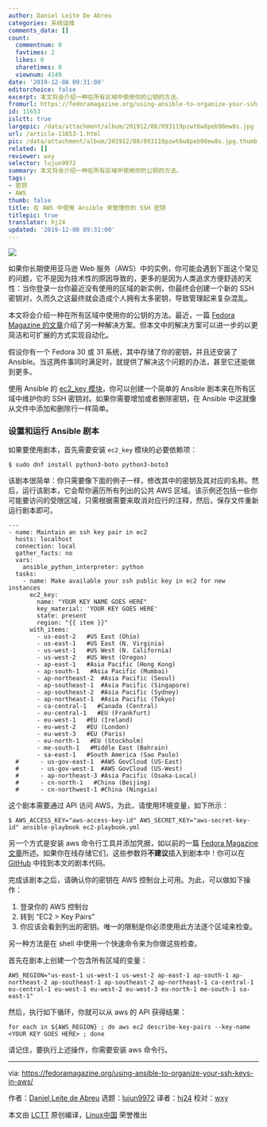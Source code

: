 ```yaml
---
author: Daniel Leite De Abreu
categories: 系统运维
comments_data: []
count:
  commentnum: 0
  favtimes: 2
  likes: 0
  sharetimes: 0
  viewnum: 4149
date: '2019-12-08 09:31:00'
editorchoice: false
excerpt: 本文将会介绍一种在所有区域中使用你的公钥的方法。
fromurl: https://fedoramagazine.org/using-ansible-to-organize-your-ssh-keys-in-aws/
id: 11653
islctt: true
largepic: /data/attachment/album/201912/08/093119pzwt6w8peb98ew8s.jpg
url: /article-11653-1.html
pic: /data/attachment/album/201912/08/093119pzwt6w8peb98ew8s.jpg.thumb.jpg
related: []
reviewer: wxy
selector: lujun9972
summary: 本文将会介绍一种在所有区域中使用你的公钥的方法。
tags:
- 密钥
- AWS
thumb: false
title: 在 AWS 中使用 Ansible 来管理你的 SSH 密钥
titlepic: true
translator: hj24
updated: '2019-12-08 09:31:00'
---
```


![](/data/attachment/album/201912/08/093119pzwt6w8peb98ew8s.jpg)


如果你长期使用亚马逊 Web 服务（AWS）中的实例，你可能会遇到下面这个常见的问题，它不是因为技术性的原因导致的，更多的是因为人类追求方便舒适的天性：当你登录一台你最近没有使用的区域的新实例，你最终会创建一个新的 SSH 密钥对，久而久之这最终就会造成个人拥有太多密钥，导致管理起来复杂混乱。


本文将会介绍一种在所有区域中使用你的公钥的方法。最近，一篇 [Fedora Magazine 的文章](https://fedoramagazine.org/ssh-key-aws-regions/)介绍了另一种解决方案。但本文中的解决方案可以进一步的以更简洁和可扩展的方式实现自动化。


假设你有一个 Fedora 30 或 31 系统，其中存储了你的密钥，并且还安装了 Ansible。当这两件事同时满足时，就提供了解决这个问题的办法，甚至它还能做到更多。


使用 Ansible 的 [ec2\_key 模块](https://docs.ansible.com/ansible/latest/modules/ec2_key_module.html)，你可以创建一个简单的 Ansible 剧本来在所有区域中维护你的 SSH 密钥对。如果你需要增加或者删除密钥，在 Ansible 中这就像从文件中添加和删除行一样简单。


### 设置和运行 Ansible 剧本


如果要使用剧本，首先需要安装 `ec2_key` 模块的必要依赖项：



```
$ sudo dnf install python3-boto python3-boto3
```

该剧本很简单：你只需要像下面的例子一样，修改其中的密钥及其对应的名称。然后，运行该剧本，它会帮你遍历所有列出的公共 AWS 区域。该示例还包括一些你可能要访问的受限区域，只需根据需要来取消对应行的注释，然后，保存文件重新运行剧本即可。



```
---
- name: Maintain an ssh key pair in ec2
  hosts: localhost
  connection: local
  gather_facts: no
  vars:
    ansible_python_interpreter: python
  tasks:
    - name: Make available your ssh public key in ec2 for new instances
      ec2_key:
        name: "YOUR KEY NAME GOES HERE"
        key_material: 'YOUR KEY GOES HERE'
        state: present
        region: "{{ item }}"
      with_items:
        - us-east-2   #US East (Ohio)
        - us-east-1   #US East (N. Virginia)
        - us-west-1   #US West (N. California)
        - us-west-2   #US West (Oregon)
        - ap-east-1   #Asia Pacific (Hong Kong)
        - ap-south-1   #Asia Pacific (Mumbai)
        - ap-northeast-2  #Asia Pacific (Seoul)
        - ap-southeast-1  #Asia Pacific (Singapore)
        - ap-southeast-2  #Asia Pacific (Sydney)
        - ap-northeast-1  #Asia Pacific (Tokyo)
        - ca-central-1   #Canada (Central)
        - eu-central-1   #EU (Frankfurt)
        - eu-west-1   #EU (Ireland)
        - eu-west-2   #EU (London)
        - eu-west-3   #EU (Paris)
        - eu-north-1   #EU (Stockholm)
        - me-south-1   #Middle East (Bahrain)
        - sa-east-1   #South America (Sao Paulo)
  #      - us-gov-east-1  #AWS GovCloud (US-East)
  #      - us-gov-west-1  #AWS GovCloud (US-West)
  #      - ap-northeast-3 #Asia Pacific (Osaka-Local)
  #      - cn-north-1   #China (Beijing)
  #      - cn-northwest-1 #China (Ningxia)
```

这个剧本需要通过 API 访问 AWS，为此，请使用环境变量，如下所示：



```
$ AWS_ACCESS_KEY="aws-access-key-id" AWS_SECRET_KEY="aws-secret-key-id" ansible-playbook ec2-playbook.yml
```

另一个方式是安装 aws 命令行工具并添加凭据，如以前的一篇 [Fedora Magazine 文章](https://fedoramagazine.org/aws-tools-fedora/)所述。如果你在线存储它们，这些参数将**不建议**插入到剧本中！你可以在 [GitHub](https://github.com/dlabreu/aws) 中找到本文的剧本代码。


完成该剧本之后，请确认你的密钥在 AWS 控制台上可用。为此，可以做如下操作：


1. 登录你的 AWS 控制台
2. 转到 “EC2 > Key Pairs”
3. 你应该会看到列出的密钥。唯一的限制是你必须使用此方法逐个区域来检查。


另一种方法是在 shell 中使用一个快速命令来为你做这些检查。


首先在剧本上创建一个包含所有区域的变量：



```
AWS_REGION="us-east-1 us-west-1 us-west-2 ap-east-1 ap-south-1 ap-northeast-2 ap-southeast-1 ap-southeast-2 ap-northeast-1 ca-central-1 eu-central-1 eu-west-1 eu-west-2 eu-west-3 eu-north-1 me-south-1 sa-east-1"
```

然后，执行如下循环，你就可以从 aws 的 API 获得结果：



```
for each in ${AWS_REGION} ; do aws ec2 describe-key-pairs --key-name <YOUR KEY GOES HERE> ; done
```

请记住，要执行上述操作，你需要安装 aws 命令行。




---


via: <https://fedoramagazine.org/using-ansible-to-organize-your-ssh-keys-in-aws/>


作者：[Daniel Leite de Abreu](https://fedoramagazine.org/author/dabreu/) 选题：[lujun9972](https://github.com/lujun9972) 译者：[hj24](https://github.com/hj24) 校对：[wxy](https://github.com/wxy)


本文由 [LCTT](https://github.com/LCTT/TranslateProject) 原创编译，[Linux中国](https://linux.cn/) 荣誉推出